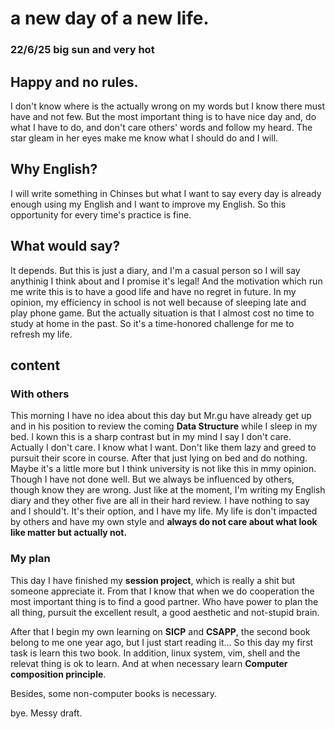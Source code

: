 # a new day of a new life.

### 22/6/25  big sun and very hot

## Happy and no rules.

I don't know where is the actually wrong on my words but I know there must have and not few. But 
the most important thing is to have nice day and, do what I have to do, and don't care others' 
words and follow my heard. The star gleam in her eyes make me know what I should do and I will.

## Why English?

I will write something in Chinses but what I want to say every day is already enough using my 
English and I want to improve my English. So this opportunity for every time's practice is fine.

## What would say?

It depends. But this is just a diary, and I'm a casual person so I will say anythinig I think 
about and I promise it's legal! And the motivation which run me write this is to have a good life 
and have no regret in future. In my opinion, my efficiency in school is not well because of 
sleeping late and play phone game. But the actually situation is that I almost cost no time to 
study at home in the past. So it's a time-honored challenge for me to refresh my life.

## content

### With others

This morning I have no idea about this day but Mr.gu have already get up and in his position to 
review the coming **Data Structure** while I sleep in my bed. I kown this is a sharp contrast but 
in my mind I say I don't care. Actually I don't care. I know what I want. Don't like them lazy and 
greed to pursuit their score in course. After that just lying on bed and do nothing. Maybe it's a 
little more but I think university is not like this in mmy opinion. Though I have not done well. 
But we always be influenced by others, though know they are wrong. Just like at the moment, I'm 
writing my English diary and they other five are all in their hard review. I have nothing to say 
and I should't. It's their option, and I have my life. My life is don't impacted by others and 
have my own style and **always do not care about what look like matter but actually not.**

### My plan

This day I have finished my **session project**, which is really a shit but someone appreciate 
it. From that I know that when we do cooperation the most important thing is to find a good 
partner. Who have power to plan the all thing, pursuit the excellent result, a good aesthetic 
and not-stupid brain.

After that I begin my own learning on **SICP** and **CSAPP**, the second book belong to me one 
year ago, but I just start reading it... So this day my first task is learn this two book. 
In addition, linux system, vim, shell and the relevat thing is ok to learn. And at when necessary
learn **Computer composition principle**.

Besides, some non-computer books is necessary.

bye. Messy draft.
